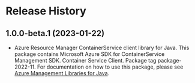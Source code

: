 # Release History

## 1.0.0-beta.1 (2023-01-22)

- Azure Resource Manager ContainerService client library for Java. This package contains Microsoft Azure SDK for ContainerService Management SDK. Container Service Client. Package tag package-2022-11. For documentation on how to use this package, please see [Azure Management Libraries for Java](https://aka.ms/azsdk/java/mgmt).
